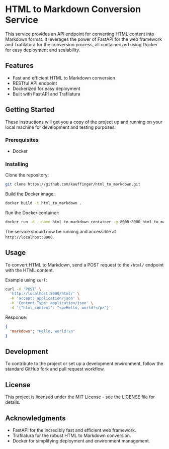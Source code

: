 # HTML to Markdown Conversion Service

This service provides an API endpoint for converting HTML content into Markdown format. It leverages the power of FastAPI for the web framework and Trafilatura for the conversion process, all containerized using Docker for easy deployment and scalability.

## Features

- Fast and efficient HTML to Markdown conversion
- RESTful API endpoint
- Dockerized for easy deployment
- Built with FastAPI and Trafilatura

## Getting Started

These instructions will get you a copy of the project up and running on your local machine for development and testing purposes.

### Prerequisites

- Docker

### Installing

Clone the repository:

```bash
git clone https://github.com/kauffinger/html_to_markdown.git
```

Build the Docker image:

```bash
docker build -t html_to_markdown .
```

Run the Docker container:

```bash
docker run -d --name html_to_markdown_container -p 8000:8000 html_to_markdown
```

The service should now be running and accessible at `http://localhost:8000`.

## Usage

To convert HTML to Markdown, send a POST request to the `/html/` endpoint with the HTML content.

Example using `curl`:

```bash
curl -X 'POST' \
  'http://localhost:8000/html/' \
  -H 'accept: application/json' \
  -H 'Content-Type: application/json' \
  -d '{"html_content": "<p>Hello, world!</p>"}'
```

Response:

```json
{
  "markdown": "Hello, world!\n"
}
```

## Development

To contribute to the project or set up a development environment, follow the standard GitHub fork and pull request workflow.

## License

This project is licensed under the MIT License - see the [LICENSE](LICENSE) file for details.

## Acknowledgments

- FastAPI for the incredibly fast and efficient web framework.
- Trafilatura for the robust HTML to Markdown conversion.
- Docker for simplifying deployment and environment management.


